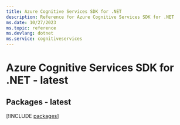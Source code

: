 ```yaml
---
title: Azure Cognitive Services SDK for .NET
description: Reference for Azure Cognitive Services SDK for .NET
ms.date: 10/27/2023
ms.topic: reference
ms.devlang: dotnet
ms.service: cognitiveservices
---
```

# Azure Cognitive Services SDK for .NET - latest
## Packages - latest
[!INCLUDE [packages](cognitive-services-index.md)]